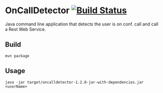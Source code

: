 # OnCallDetector [![Build Status](https://travis-ci.org/edomingues/oncalldetector.svg?branch=master)](https://travis-ci.org/edomingues/oncalldetector)

Java command line application that detects the user is on conf. call and call a Rest Web Service.
## Build
`mvn package`
## Usage
`java -jar target/oncalldetector-1.2.0-jar-with-dependencies.jar <userName>`
